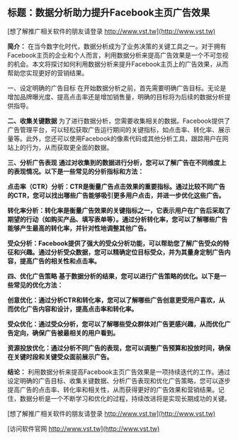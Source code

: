 ## **标题：数据分析助力提升Facebook主页广告效果**

[想了解推广相关软件的朋友请登录 http://www.vst.tw](http://www.vst.tw)

**简介：**
在当今数字化时代，数据分析成为了业务决策的关键工具之一。对于拥有Facebook主页的企业和个人而言，利用数据分析来提高广告效果是一个不可忽视的机会。本文将探讨如何利用数据分析来提升Facebook主页上的广告效果，从而帮助您实现更好的营销结果。

一、设定明确的广告目标
在开始数据分析之前，首先需要明确广告目标。无论是增加品牌曝光度、提高点击率还是增加销售量，明确的目标将为后续的数据分析提供指导。

**二、收集关键数据**
为了进行数据分析，您需要收集相关的数据。Facebook提供了广告管理平台，可以轻松获取广告运行期间的关键指标，如点击率、转化率、展示量等。此外，您还可以使用Facebook的像素代码或其他分析工具，跟踪用户在网站上的行为，从而获取更全面的数据。

**三、分析广告表现**
**通过对收集到的数据进行分析，您可以了解广告在不同维度上的表现情况。以下是一些常见的分析指标和方法：**

**点击率（CTR）分析：CTR是衡量广告点击效果的重要指标。通过比较不同广告的CTR，您可以找出哪些广告能够吸引更多用户点击，并进一步优化这些广告。**

**转化率分析：转化率是衡量广告效果的关键指标之一，它表示用户在广告后采取了期望的行动（如购买产品、填写表单等）。通过分析转化率，您可以了解哪些广告能够产生最高的转化率，并针对性地调整其他广告。**

**受众分析：Facebook提供了强大的受众分析功能，可以帮助您了解广告受众的特征和兴趣。通过分析受众数据，您可以精确定位目标受众，并为其量身定制广告内容，提高广告的相关性和点击率。**

**四、优化广告策略**
**基于数据分析的结果，您可以进行广告策略的优化。以下是一些常见的优化方法：**

**创意优化：通过分析CTR和转化率，您可以了解哪些广告创意更受用户喜欢，从而优化广告内容和设计，提高点击率和转化率。**

**受众优化：通过受众分析，您可以了解哪些受众群体对广告更感兴趣，从而优化广告定向，确保广告被最相关的用户看到。**

**资源投放优化：通过分析不同广告的表现，您可以调整广告预算和投放时间，确保在关键时段和关键受众面前展示广告。**

**结论：**
利用数据分析来提高Facebook主页广告效果是一项持续迭代的工作。通过设定明确的广告目标、收集关键数据、分析广告表现和优化广告策略，您可以逐步提高广告的点击率、转化率和相关性，从而获得更好的广告效果和营销结果。记住，数据分析是一个不断学习和优化的过程，持续改进将是实现长期成功的关键。

[想了解推广相关软件的朋友请登录 http://www.vst.tw](http://www.vst.tw)


[访问软件官网 http://www.vst.tw](http://www.vst.tw)
